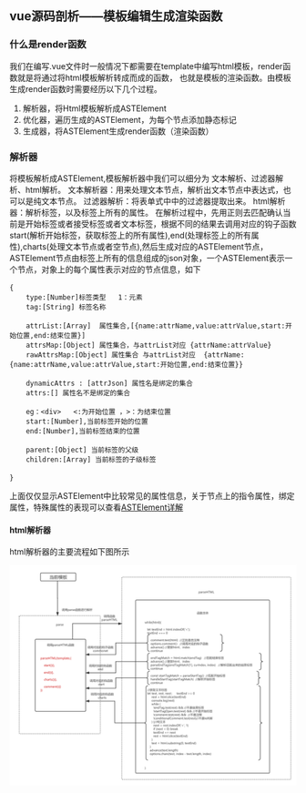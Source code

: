 ## vue源码剖析——模板编辑生成渲染函数

### 什么是render函数
我们在编写.vue文件时一般情况下都需要在template中编写html模板，render函数就是将通过将html模板解析转成而成的函数，
也就是模板的渲染函数。由模板生成render函数时需要经历以下几个过程。

1. 解析器，将Html模板解析成ASTElement
2. 优化器，遍历生成的ASTElement，为每个节点添加静态标记
3. 生成器，将ASTElement生成render函数（渲染函数）


### 解析器
将模板解析成ASTElement,模板解析器中我们可以细分为  文本解析、过滤器解析、html解析。
文本解析器：用来处理文本节点，解析出文本节点中表达式，也可以是纯文本节点。
过滤器解析：将表单式中中的过滤器提取出来。
html解析器：解析标签，以及标签上所有的属性。
在解析过程中，先用正则去匹配确认当前是开始标签或者接受标签或者文本标签，根据不同的结果去调用对应的钩子函数 start(解析开始标签，获取标签上的所有属性),end(处理标签上的所有属性),charts(处理文本节点或者空节点),然后生成对应的ASTElement节点，ASTElement节点由标签上所有的信息组成的json对象，一个ASTElement表示一个节点，对象上的每个属性表示对应的节点信息，如下

```
{
    type:[Number]标签类型   1：元素
    tag:[String] 标签名称
      
    attrList:[Array]  属性集合,[{name:attrName,value:attrValue,start:开始位置,end:结束位置}]
    attrsMap:[Object] 属性集合，与attrList对应 {attrName:attrValue}
    rawAttrsMap:[Object] 属性集合 与attrList对应  {attrName:{name:attrName,value:attrValue,start:开始位置,end:结束位置}}
    
    dynamicAttrs : [attrJson] 属性名是绑定的集合
    attrs:[] 属性名不是绑定的集合    

    eg：<div>   <:为开始位置 ，>：为结束位置
    start:[Number],当前标签开始的位置  
    end:[Number],当前标签结束的位置

    parent:[Object] 当前标签的父级
    children:[Array] 当前标签的子级标签

} 
```
上面仅仅显示ASTElement中比较常见的属性信息，关于节点上的指令属性，绑定属性，特殊属性的表现可以查看[ASTElement详解](./ASTElement详解.md)
#### html解析器
html解析器的主要流程如下图所示

![](../image/parseHTML.png)










